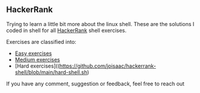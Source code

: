 ## HackerRank
Trying to learn a little bit more about the linux shell. These are the solutions I coded in shell for all [HackerRank](https://www.hackerrank.com/domains/shell) shell exercises.

Exercises are classified into:
- [Easy exercises](https://github.com/joisaac/hackerrank-shell/blob/main/easy-shell.sh)
- [Medium exercises](https://github.com/joisaac/hackerrank-shell/blob/main/medium-shell.sh)
- [Hard exercises]((https://github.com/joisaac/hackerrank-shell/blob/main/hard-shell.sh)

If you have any comment, suggestion or feedback, feel free to reach out
